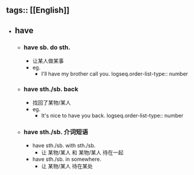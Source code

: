tags:: [[English]]
---

- ## have
	- ### have sb. do sth.
		- 让某人做某事
		- eg.
			- I'll have my brother call you.
			  logseq.order-list-type:: number
	- ### have sth./sb. back
		- 找回了某物/某人
		- eg.
			- It's nice to have you back.
			  logseq.order-list-type:: number
	- ### have sth./sb. 介词短语
		- have sth./sb. with sth./sb.
			- 让 某物/某人 和 某物/某人 待在一起
		- have sth./sb. in somewhere.
			- 让 某物/某人 待在某处